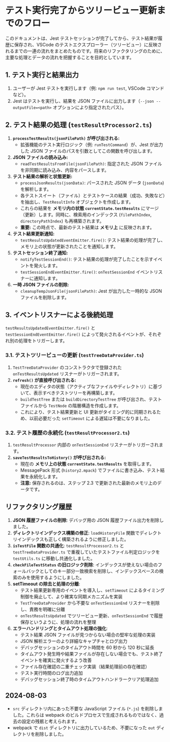 # テスト実行完了からツリービュー更新までのフロー

このドキュメントは、Jest テストセッションが完了してから、テスト結果が履歴に保存され、VSCode のテストエクスプローラー（ツリービュー）に反映されるまでの一連の流れをまとめたものです。将来のリファクタリングのために、主要な処理とデータの流れを把握することを目的としています。

## 1. テスト実行と結果出力

1.  ユーザーが Jest テストを実行します（例: `npm run test`, VSCode コマンドなど）。
2.  Jest はテストを実行し、結果を JSON ファイルに出力します（`--json --outputFile=<path>` オプションにより指定されたパス）。

## 2. テスト結果の処理 (`testResultProcessor2.ts`)

1.  **`processTestResults(jsonFilePath)` が呼び出される:**
    - 拡張機能のテスト実行ロジック（例: `runTestCommand`）が、Jest が出力した JSON ファイルのパスを引数としてこの関数を呼び出します。
2.  **JSON ファイルの読み込み:**
    - `readTestResultsFromFile(jsonFilePath)`: 指定された JSON ファイルを非同期に読み込み、内容をパースします。
3.  **テスト結果の解析と状態更新:**
    - `processJsonResults(jsonData)`: パースされた JSON データ (`jsonData`) を解析します。
    - 各テストスイート（ファイル）とテストケースの結果（成功、失敗など）を抽出し、`TestResultInfo` オブジェクトを作成します。
    - これらの結果を **メモリ内の状態 `currentState.testResults`** にマージ（更新）します。同時に、検索用のインデックス (`filePathIndex`, `directoryPathIndex`) も再構築されます。
    - **重要:** この時点で、最新のテスト結果は **メモリ上** に反映されます。
4.  **テスト結果更新通知:**
    - `testResultsUpdatedEventEmitter.fire()`: テスト結果の処理が完了し、メモリ上の状態が更新されたことを通知します。
5.  **テストセッション終了通知:**
    - `notifyTestSessionEnd()`: テスト結果の処理が完了したことを示すイベントを発火します。
    - `testSessionEndEventEmitter.fire()`: `onTestSessionEnd` イベントリスナーに通知します。
6.  **一時 JSON ファイルの削除:**
    - `cleanupTempJsonFile(jsonFilePath)`: Jest が出力した一時的な JSON ファイルを削除します。

## 3. イベントリスナーによる後続処理

`testResultsUpdatedEventEmitter.fire()` と `testSessionEndEventEmitter.fire()` によって発火されるイベントが、それぞれ別の処理をトリガーします。

### 3.1. テストツリービューの更新 (`testTreeDataProvider.ts`)

1.  `TestTreeDataProvider` のコンストラクタで登録された `onTestResultsUpdated` リスナーがトリガーされます。
2.  **`refresh()` が直接呼び出される:**
    - 現在のエディタの状態（アクティブなファイルやディレクトリ）に基づいて、表示すべきテストツリーを再構築します。
    - `buildTestTree` または `buildDirectoryTestTree` が呼び出され、テストファイルから `TestNode` の階層構造を作成します。
    - これにより、テスト結果更新と UI 更新がタイミング的に同期されるため、以前必要だった `setTimeout` による遅延は不要になりました。

### 3.2. テスト履歴の永続化 (`testResultProcessor2.ts`)

1.  `testResultProcessor` 内部の `onTestSessionEnd` リスナーがトリガーされます。
2.  **`saveTestResultsToHistory()` が呼び出される:**
    - 現在の **メモリ上の状態 `currentState.testResults`** を取得します。
    - MessagePack 形式 (`history2.mpack`) でファイルに書き込み、テスト結果を永続化します。
    - **注意:** 保存されるのは、ステップ 2.3 で更新された最新のメモリ上のデータです。

## リファクタリング履歴

1. **JSON 履歴ファイルの削除**: デバッグ用の JSON 履歴ファイル出力を削除しました。
2. **ディレクトリインデックス構築の修正**: `loadHistoryFile` 関数でディレクトリインデックスも正しく構築されるように修正しました。
3. **`isTestFile` 関数の共通化**: `testResultProcessor2.ts` と `testTreeDataProvider.ts` で重複していたテストファイル判定ロジックを `testUtils.ts` に移動し共通化しました。
4. **`checkFileTestStatus` の旧ロジック削除**: インデックスが使えない場合のフォールバックとしてのキー部分一致検索を削除し、インデックスベースの検索のみを使用するようにしました。
5. **setTimeout の除去と処理の分離**:
   - テスト結果更新専用のイベントを導入し、`setTimeout` によるタイミング制御を廃止して、より確実な同期メカニズムを実装
   - `TestTreeDataProvider` から不要な `onTestSessionEnd` リスナーを削除し、責務を明確に分離
   - `onTestResultsUpdated` でツリービュー更新、`onTestSessionEnd` で履歴保存というように、処理の流れを整理
6. **エラーハンドリングとタイムアウト処理の強化**:
   - テスト結果 JSON ファイルが見つからない場合の堅牢な処理の実装
   - JSON 解析エラーのより詳細なキャプチャとログ出力
   - デバッグセッションのタイムアウト時間を 60 秒から 120 秒に延長
   - タイムアウト発生時や結果ファイルが存在しない場合でも、テスト終了イベントを確実に発火するよう改善
   - ファイル存在確認の二重チェック実装（結果処理前の存在確認）
   - テスト実行時間のログ出力追加
   - デバッグセッション終了時のタイムアウトハンドラークリア処理追加

## 2024-08-03

- `src` ディレクトリ内にあった不要な JavaScript ファイル (`*.js`) を削除しました。これらは webpack のビルドプロセスで生成されるものではなく、過去の設定の残骸と考えられます。
- webpack で `dist` ディレクトリに出力しているため、不要になった `out` ディレクトリを削除しました。
